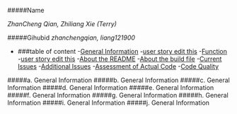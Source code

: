 #####Name 

_ZhanCheng Qian, Zhiliang Xie (Terry)_

  
#####Gihubid
_zhanchengqian, liang121900_

+ ###table of content
-[General Information](#p-a)
-[user story edit this](#p-b)
-[Function](#p-c)
-[user story edit this](#p-d)
-[About the README](#p-e)
-[About the build file](#p-f)
-[Current Issues](#p-g)
-[Additional Issues](#p-h)
-[Assessment of Actual Code](#p-i)
-[Code Quality](#p-j)






#####a. General Information <a id ="paaaaa"></a>
#####b. General Information <a id ="pb"></a>
#####c. General Information <a id ="pc"></a>
#####d. General Information <a id ="pd"></a>
#####e. General Information <a id ="pe"></a>
#####f. General Information <a id ="pf"></a>
#####g. General Information <a id ="pg"></a>
#####h. General Information <a id ="ph"></a>
#####i. General Information <a id ="pi"></a>
#####j. General Information <a id ="pj"></a>


      
	   
